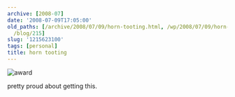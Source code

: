 ```yaml
---
archive: [2008-07]
date: '2008-07-09T17:05:00'
old_paths: [/archive/2008/07/09/horn-tooting.html, /wp/2008/07/09/horn-tooting/, /2008/07/09/horn-tooting/,
  /blog/215]
slug: '1215623100'
tags: [personal]
title: horn tooting
---
```


![award][1]

pretty proud about getting this.

[1]: 1.jpg

